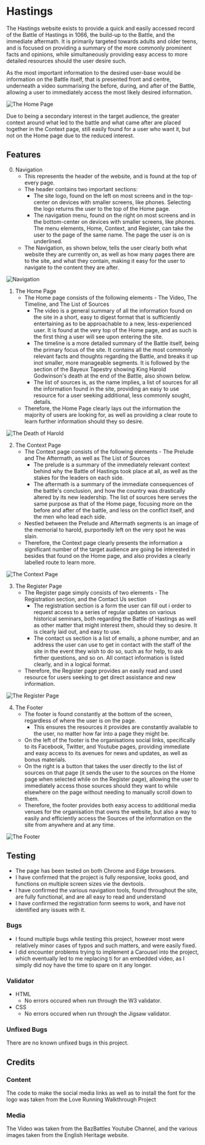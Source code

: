 # Hastings

The Hastings website exists to provide a quick and easily accessed record of the Battle of Hastings in 1066, the build-up to the Battle, and the immediate aftermath. It is primarily targeted towards adults and older teens, and is focused on providing a summary of the more commonly prominent facts and opinions, while simultaneously providing easy access to more detailed resources should the user desire such. 

As the most important information to the desired user-base would be information on the Battle itself, that is presented front and centre, underneath a video summarising the before, during, and after of the Battle, allowing a user to immediately access the most likely desired information.

![The Home Page](/assets/images/Readme1.png)

Due to being a secondary interest in the target audience, the greater context around what led to the battle and what came after are placed together in the Context page, still easily found for a user who want it, but not on the Home page due to the reduced interest.

## Features

0. Navigation
    * This represents the header of the website, and is found at the top of every page.
    * The header contains two important sections:
       - The site logo, found on the left on most screens and in the top-center on devices with smaller screens, like phones. Selecting the logo returns the user to the top of the Home page.
       - The navigation menu, found on the right on most screens and in the bottom-center on devices with smaller screens, like phones. The menu elements, Home, Context, and Register, can take the user to the page of the same name. The page the user is on is underlined.
    * The Navigation, as shown below, tells the user clearly both what website they are currently on, as well as how many pages there are to the site, and what they contain, making it easy for the user to navigate to the content they are after.

![Navigation](/assets/images/ReadmeHeader.png)

1. The Home Page
    * The Home page consists of the following elements - The Video, The Timeline, and The List of Sources
        - The video is a general summary of all the information found on the site in a short, easy to digest format that is sufficiently entertaining as to be approachable to a new, less-experienced user. It is found at the very top of the Home page, and as such is the first thing a user will see upon entering the site.
        - The timeline is a more detailed summary of the Battle itself, being the primary focus of the site. It contains all the most commonly relevant facts and thoughts regarding the Battle, and breaks it up inot smaller, more manageable segments. It is followed by the section of the Bayeux Tapestry showing King Harold Godwinson's death at the end of the Battle, also shown below.
        - The list of sources is, as the name implies, a list of sources for all the information found in the site, providing an easy to use resource for a user seeking additional, less commonly sought, details.
    * Therefore, the Home Page clearly lays out the information the majority of users are looking for, as well as providing a clear route to learn further information should they so desire.

![The Death of Harold](/assets/images/Slide6.jpg)

2. The Context Page
    * The Context page consists of the following elements - The Prelude and The Aftermath, as well as The List of Sources
        - The prelude is a summary of the immediately relevant context behind why the Battle of Hastings took place at all, as well as the stakes for the leaders on each side.
        - The aftermath is a summary of the immediate consequences of the battle's conclusion, and how the country was drastically altered by its new leadership.
        The list of sources here serves the same purpose as that of the Home page, focusing more on the before and after of the battle, and less on the conflict itself, and the men who lead each side.
    * Nestled between the Prelude and Aftermath segments is an image of the memorial to harold, purportedly left on the very spot he was slain.
    * Therefore, the Context page clearly presents the information a significant number of the target audience are going be interested in besides that found on the Home page, and also provides a clearly labelled route to learn more.

![The Context Page](/assets/images/Readme2.png)

3. The Register Page
    * The Register page simply consists of two elements - The Registration section, and the Contact Us section
        - The registration section is a form the user can fill out i order to request access to a series of regular updates on various historical seminars, both regarding the Battle of Hastings as well as other matter that might interest them, should they so desire. It is clearly laid out, and easy to use.
        - The contact us section is a list of emails, a phone number, and an address the user can use to get in contact with the staff of the site in the event they wish to do so, such as for help, to ask firther questions, and so on. All contact information is listed clearly, and in a logical format.
    * Therefore, the Register page provides an easily read and used resource for users seeking to get direct assistance and new information.

![The Register Page](/assets/images/Readme3.png)

4. The Footer
    * The footer is found constantly at the bottom of the screen, regardless of where the user is on the page.
        - This ensures the resources it provides are constantly available to the user, no matter how far into a page they might be.
    * On the left of the footer is the organisations social links, specifically to its Facebook, Twitter, and Youtube pages, providing immediate and easy access to its avenues for news and updates, as well as bonus materials.
    * On the right is a button that takes the user directly to the list of sources on that page (it sends the user to the sources on the Home page when selected while on the Register page), allowing the user to immediately access those sources should they want to while elsewhere on the page without needing to manually scroll down to them.
    * Therefore, the footer provides both easy access to additional media venues for the organisation that owns the website, but also a way to easily and efficiently access the Sources of the information on the site from anywhere and at any time.

![The Footer](/assets/images/ReadmeFooter.png)

## Testing

* The page has been tested on both Chrome and Edge browsers.
* I have confirmed that the project is fully responsive, looks good, and functions on multiple screen sizes vie the devtools.
* I have confirmed the various navigation tools, found throughout the site, are fully functional, and are all easy to read and understand
* I have confirmed the registration form seems to work, and have not identified any issues with it.

### Bugs

* I found multiple bugs while testing this project, however most were relatively minor cases of typos and such matters, and were easily fixed.
* I did encounter problems trying to implement a Carousel into the project, which eventually led to me replacing ti for an embedded video, as I simply did noy have the time to spare on it any longer.

### Validator

* HTML
    - No errors occured when run through the W3 validator.
* CSS
    - No errors occured when run through the Jigsaw validator.

### Unfixed Bugs

There are no known unfixed bugs in this project.

## Credits

### Content
The code to make the social media links as well as to install the font for the logo was taken from the Love Running Walkthrough Project

### Media
The Video was taken from the BazBattles Youtube Channel, and the various images taken from the English Heritage website.